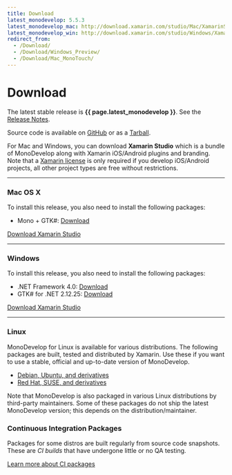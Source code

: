 ```yaml
---
title: Download
latest_monodevelop: 5.5.3
latest_monodevelop_mac: http://download.xamarin.com/studio/Mac/XamarinStudio-5.5.3.6-0.dmg
latest_monodevelop_win: http://download.xamarin.com/studio/Windows/XamarinStudio-5.5.3.6-0.msi
redirect_from:
  - /Download/
  - /Download/Windows_Preview/
  - /Download/Mac_MonoTouch/
---
```


Download
========

The latest stable release is **{{ page.latest_monodevelop }}**. See the [Release Notes](/documentation/release-notes/).

Source code is available on [GitHub](https://github.com/mono/monodevelop) or as a [Tarball](http://download.mono-project.com/sources/monodevelop/).

For Mac and Windows, you can download **Xamarin Studio** which is a bundle of MonoDevelop along with Xamarin iOS/Android plugins and branding. Note that a [Xamarin license](https://store.xamarin.com) is only required if you develop iOS/Android projects, all other project types are free without restrictions.

<hr/>

<h3 id="mac"><i class="fa fa-apple"></i> Mac OS X</h3>

To install this release, you also need to install the following packages:

- Mono + GTK#: [Download](http://www.mono-project.com/download/)

<a href="{{ page.latest_monodevelop_mac }}" class="button radius"><i class="fa fa-download"></i> Download Xamarin Studio</a>

<hr/>

<h3 id="win"><i class="fa fa-windows"></i> Windows</h3>

To install this release, you also need to install the following packages:

- .NET Framework 4.0: [Download](http://www.microsoft.com/download/en/details.aspx?displaylang=en&id=8279)
- GTK# for .NET 2.12.25: [Download](http://download.xamarin.com/GTKforWindows/Windows/gtk-sharp-2.12.25.msi)

<a href="{{ page.latest_monodevelop_win }}" class="button radius"><i class="fa fa-download"></i> Download Xamarin Studio</a>

<hr/>

<h3 id="lin"><i class="fa fa-linux"></i> Linux</h3>

MonoDevelop for Linux is available for various distributions. The following packages are built, tested and distributed by Xamarin. Use these if you want to use a stable, official and up-to-date version of MonoDevelop.

- [Debian, Ubuntu, and derivatives](/download/linux/#debian-ubuntu-and-derivatives)
- [Red Hat, SUSE, and derivatives](/download/linux/#centos-fedora-and-derivatives)

Note that MonoDevelop is also packaged in various Linux distributions by third-party maintainers. Some of these packages do not ship the latest MonoDevelop version; this depends on the distribution/maintainer.

<h3 id="ci-packages">Continuous Integration Packages</h3>

Packages for some distros are built regularly from source code snapshots. These are *CI builds* that have undergone little or no QA testing.

<a href="/download/ci-packages/"><i class="fa fa-book"></i> Learn more about CI packages</a>
